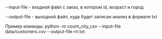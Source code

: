 --input-file - входной файл с заказ, в котором id, возраст и город

--output-file - выходной файл, куда будет записан анализ в формате txt

Пример команды: python -m count_city_csv --input-file data/customers.csv --output-file rrr.txt